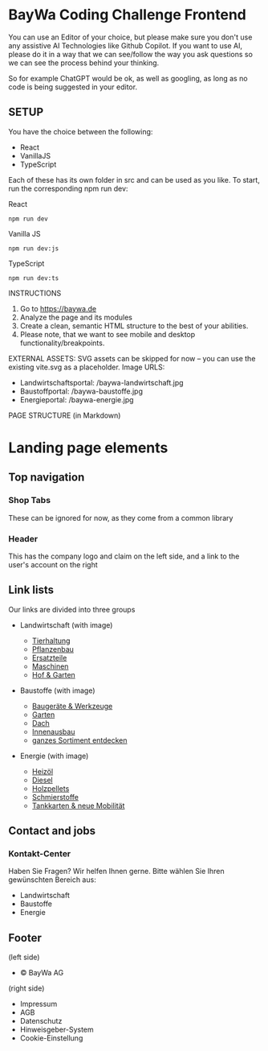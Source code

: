 # BayWa Coding Challenge Frontend

You can use an Editor of your choice, but please make sure you don't use any assistive AI Technologies like Github Copilot.
If you want to use AI, please do it in a way that we can see/follow the way you ask questions so we can see the process behind your thinking.

So for example ChatGPT would be ok, as well as googling, as long as no code is being suggested in your editor.

## SETUP

You have the choice between the following:

- React
- VanillaJS
- TypeScript

Each of these has its own folder in src and can be used as you like.
To start, run the corresponding npm run dev:

React

```
npm run dev
```

Vanilla JS

```
npm run dev:js
```

TypeScript

```
npm run dev:ts
```

INSTRUCTIONS

1.  Go to https://baywa.de
2.  Analyze the page and its modules
3.  Create a clean, semantic HTML structure to the best of your abilities.
4.  Please note, that we want to see mobile and desktop functionality/breakpoints.

EXTERNAL ASSETS:
SVG assets can be skipped for now – you can use the existing vite.svg as a placeholder.
Image URLS:

- Landwirtschaftsportal: /baywa-landwirtschaft.jpg
- Baustoffportal: /baywa-baustoffe.jpg
- Energieportal: /baywa-energie.jpg

PAGE STRUCTURE (in Markdown)

# Landing page elements

## Top navigation

### Shop Tabs

These can be ignored for now, as they come from a common library

### Header

This has the company logo and claim on the left side, and a link to the user's account on the right

## Link lists

Our links are divided into three groups

- Landwirtschaft (with image)

  - [Tierhaltung](/link)
  - [Pflanzenbau](/link)
  - [Ersatzteile](/link)
  - [Maschinen](/link)
  - [Hof & Garten](/link)

- Baustoffe (with image)

  - [Baugeräte & Werkzeuge](/link)
  - [Garten](/link)
  - [Dach](/link)
  - [Innenausbau](/link)
  - [ganzes Sortiment entdecken](/link)

- Energie (with image)
  - [Heizöl](/link)
  - [Diesel](/link)
  - [Holzpellets](/link)
  - [Schmierstoffe](/link)
  - [Tankkarten & neue Mobilität](/link)

## Contact and jobs

### Kontakt-Center

Haben Sie Fragen?
Wir helfen Ihnen gerne.
Bitte wählen Sie Ihren gewünschten Bereich aus:

- Landwirtschaft
- Baustoffe
- Energie

## Footer

(left side)

- © BayWa AG

(right side)

- Impressum
- AGB
- Datenschutz
- Hinweisgeber-System
- Cookie-Einstellung
